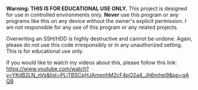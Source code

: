 **Warning: THIS IS FOR EDUCATIONAL USE ONLY.** This project is designed for use in controlled environments only. **Never** use this program or any programs like this on any device without the owner's explicit permission. I am not responsible for any use of this program or any related projects.

Overwriting an SSH/HDD is highly destructive and cannot be undone. Again, please do not use this code irresponsibly or in any unauthorized setting. This is for educational use only.


If you would like to watch my videos about this, please follow this link: https://www.youtube.com/watch?v=YKdB2LN_nVs&list=PLjTBSCpHJAmpnhM2cF4pO2a4_Jh6mhei9&pp=gAQB
